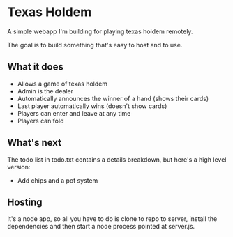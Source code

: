 # Texas Holdem

A simple webapp I'm building for playing texas holdem remotely.

The goal is to build something that's easy to host and to use.

## What it does
- Allows a game of texas holdem
- Admin is the dealer
- Automatically announces the winner of a hand (shows their cards)
- Last player automatically wins (doesn't show cards)
- Players can enter and leave at any time
- Players can fold

## What's next
The todo list in todo.txt contains a details breakdown, but here's a high level version:
- Add chips and a pot system

## Hosting
It's a node app, so all you have to do is clone to repo to server, install the dependencies and then start a node process pointed at server.js.
